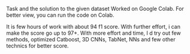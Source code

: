 Task and the solution to the given dataset
Worked on Google Colab. For better view, you can run the code on Colab.

It is few hours of work with about 94 f1 score. With further effort, i can make the score go up to 97+. 
With more effort and time, I d try out few methods, optimized Catboost, 3D CNNs, TabNet, NNs and few other technics for better score.
